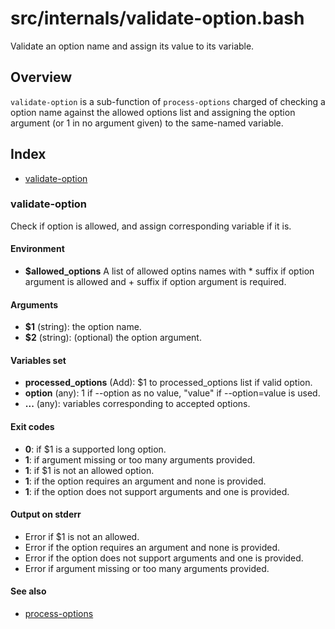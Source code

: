 # src/internals/validate-option.bash

Validate an option name and assign its value to its variable.

## Overview

`validate-option` is a sub-function of `process-options` charged of checking
a option name against the allowed options list and assigning the option
argument (or 1 in no argument given) to the same-named variable.

## Index

* [validate-option](#validate-option)

### validate-option

Check if option is allowed, and assign corresponding variable
if it is.

#### Environment

- **$allowed_options** A list of allowed optins names
with * suffix if option argument is allowed and + suffix if option
argument is required.

#### Arguments

* **$1** (string): the option name.
* **$2** (string): (optional) the option argument.

#### Variables set

* **processed_options** (Add): $1 to processed_options list if valid option.
* **option** (any): 1 if --option as no value, "value" if --option=value is used.
* **...** (any): variables corresponding to accepted options.

#### Exit codes

* **0**: if $1 is a supported long option.
* **1**: if argument missing or too many arguments provided.
* **1**: if $1 is not an allowed option.
* **1**: if the option requires an argument and none is provided.
* **1**: if the option does not support arguments and one is provided.

#### Output on stderr

* Error if $1 is not an allowed.
* Error if the option requires an argument and none is provided.
* Error if the option does not support arguments and one is provided.
* Error if argument missing or too many arguments provided.

#### See also

* [process-options](../process-options.md#process-options)

